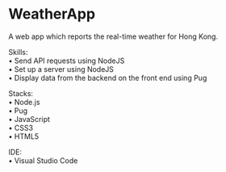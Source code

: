 # WeatherApp
 A web app which reports the real-time weather for Hong Kong.

 Skills: <br>
 • Send API requests using NodeJS <br>
 • Set up a server using NodeJS <br>
 • Display data from the backend on the front end using Pug 

 Stacks: <br>
 • Node.js <br>
 • Pug <br>
 • JavaScript <br>
 • CSS3 <br>
 • HTML5 <br>

 IDE: <br>
 • Visual Studio Code 
